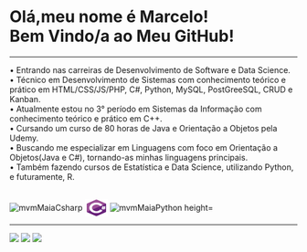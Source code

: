 <h1><strong>Olá,meu nome é Marcelo!<br>Bem Vindo/a ao Meu GitHub!</strong></h1><hr>

• Entrando nas carreiras de Desenvolvimento de Software e Data Science.<br>
• Técnico em Desenvolvimento de Sistemas com conhecimento teórico e prático em HTML/CSS/JS/PHP, C#, Python, MySQL, PostGreeSQL, CRUD e Kanban.<br>
• Atualmente estou no 3° período em Sistemas da Informação com conhecimento teórico e prático em C++.<br>
• Cursando um curso de 80 horas de Java e Orientação a Objetos pela Udemy.<br>
• Buscando me especializar em Linguagens com foco em Orientação a Objetos(Java e C#), tornando-as minhas linguagens principais.<br>
• Também fazendo cursos de Estatística e Data Science, utilizando Python, e futuramente, R.<br>

<div style="display: inline_block"><br>
  <img align="center" alt="mvmMaiaCsharp" height="30" width="40" src="https://cdn.jsdelivr.net/gh/devicons/devicon@latest/icons/java/java-original.svg" />
  <img align="center" alt="mvmMaiaJava" height="30" width="40" src="https://raw.githubusercontent.com/devicons/devicon/master/icons/csharp/csharp-original.svg">
  <img align="center" alt="mvmMaiaPython height="30" width="40" src="https://cdn.jsdelivr.net/gh/devicons/devicon@latest/icons/python/python-original.svg">
          
</div>
<hr>
<div> 

  <a href="https://www.instagram.com/marcelo.maia19" target="_blank"><img src="https://img.shields.io/badge/-Instagram-%23E4405F?style=for-the-badge&logo=instagram&logoColor=white" target="_blank"></a>
  <a href = "mailto:mvmaia99@gmail.com"><img src="https://img.shields.io/badge/-Gmail-%23333?style=for-the-badge&logo=gmail&logoColor=white" target="_blank"></a>
  <a href="https://www.linkedin.com/in/marcelo-maia-520639288/" target="_blank"><img src="https://img.shields.io/badge/-LinkedIn-%230077B5?style=for-the-badge&logo=linkedin&logoColor=white" target="_blank"></a> 
  
</div>

<!--
**MVMaia/MVMaia** is a ✨ _special_ ✨ repository because its `README.md` (this file) appears on your GitHub profile.

Here are some ideas to get you started:

- 🔭 I’m currently working on ...
- 🌱 I’m currently learning ...
- 👯 I’m looking to collaborate on ...
- 🤔 I’m looking for help with ...
- 💬 Ask me about ...
- 📫 How to reach me: ...
- 😄 Pronouns: ...
- ⚡ Fun fact: ...
-->
